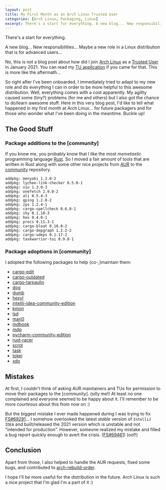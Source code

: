 ```yaml
---
layout: post
title: My First Month as an Arch Linux Trusted User
categories: [Arch Linux, Packaging, Linux]
excerpt: There's a start for everything. A new blog... New responsibilities... Maybe a new role in a Linux distribution that is for advanced users...
---
```


There's a start for everything.

A new blog... New responsibilities... Maybe a new role in a Linux distribution that is for advanced users...

No, this is not a blog post about how did I join [Arch Linux](https://archlinux.org/) as a [Trusted User](https://wiki.archlinux.org/index.php/Trusted_Users) in January 2021. You can read my [TU application](https://lists.archlinux.org/pipermail/aur-general/2020-December/036036.html) if you came for that. This is more like the aftermath...

So right after I've been onboarded, I immediately tried to adapt to my new role and do everything I can in order to be more helpful to this awesome distribution. Well, everything comes with a cost apparently. My agility caused some (tiny?) problems (for me and others) but I also got the chance to do/learn awesome stuff. Here in this very blog post, I'd like to tell what happened in my first month at Arch Linux... for future packagers and for those who wonder what I've been doing in the meantime. Buckle up!

## The Good Stuff

### Package additions to the [community]

If you know me, you probably know that I like the most _memetastic_ programming language [Rust](https://www.rust-lang.org/). So I moved a fair amount of tools that are written in Rust along with some other nice projects from [AUR](https://aur.archlinux.org/) to the [community](https://wiki.archlinux.org/index.php/Official_repositories#community) repository.

```
addpkg: menyoki 1.2.0-2
addpkg: lychee-link-checker 0.5.0-1
addpkg: viu 1.3.0-3
addpkg: onefetch 2.9.0-2
addpkg: ali 0.5.4-3
addpkg: gping 1.2.0-2
addpkg: zps 1.2.4-1
addpkg: cargo-spellcheck 0.6.0-1
addpkg: shy 0.1.10-3
addpkg: hex 0.4.0-1
addpkg: procs 0.11.3-1
addpkg: cargo-bloat 0.10.0-2
addpkg: cargo-depgraph 1.2.2-2
addpkg: cargo-udeps 0.1.17-2
addpkg: taskwarrior-tui 0.9.8-1
```

### Package adoptions in [community]

I adopted the following packages to help {co-,}maintain them:

* [cargo-edit](https://www.archlinux.org/packages/community/x86_64/cargo-edit/)
* [cargo-outdated](https://www.archlinux.org/packages/community/x86_64/cargo-outdated/)
* [cargo-tarpaulin](https://www.archlinux.org/packages/community/x86_64/cargo-tarpaulin/)
* [dog](https://www.archlinux.org/packages/community/x86_64/dog/)
* [dumb](https://www.archlinux.org/packages/community/x86_64/dumb/)
* [hexyl](https://www.archlinux.org/packages/community/x86_64/hexyl/)
* [intellij-idea-community-edition](https://www.archlinux.org/packages/community/x86_64/intellij-idea-community-edition/)
* [kmon](https://www.archlinux.org/packages/community/x86_64/kmon/)
* [lsd](https://www.archlinux.org/packages/community/x86_64/lsd/)
* [mari0](https://www.archlinux.org/packages/community/x86_64/mari0/)
* [mdbook](https://www.archlinux.org/packages/community/x86_64/mdbook/)
* [mdp](https://www.archlinux.org/packages/community/x86_64/mdp/)
* [pycharm-community-edition](https://www.archlinux.org/packages/community/x86_64/pycharm-community-edition/)
* [rust-racer](https://www.archlinux.org/packages/community/x86_64/rust-racer/)
* [scrot](https://www.archlinux.org/packages/community/x86_64/scrot/)
* [task](https://www.archlinux.org/packages/community/x86_64/task/)
* [tokei](https://www.archlinux.org/packages/community/x86_64/tokei/)
* [xdo](https://www.archlinux.org/packages/community/x86_64/xdo/)

## Mistakes

At first, I couldn't think of asking AUR maintainers and TUs for permission to move their packages to the [community]. (silly me!) At least no one complained and everyone seemed to be happy about it. I'll remember to be more _courteous_ about this from now on :)

But the biggest mistake I ever made happened during I was trying to fix [FS#69291](https://bugs.archlinux.org/task/69291)... I somehow overlooked the latest _stable_ version of `IntelliJ IDEA` and built/released the 2021 version which is unstable and not "intended for production". However, someone realized my mistake and filled a bug report quickly enough to avert the crisis. ([FS#69461](https://bugs.archlinux.org/task/69461)) (oof!)

## Conclusion

Apart from those, I also helped to handle the AUR requests, fixed some bugs, and contributed to [arch-rebuild-order](https://gitlab.archlinux.org/archlinux/arch-rebuild-order/).

I hope I'll be more useful for the distribution in the future. Arch Linux is such a nice project that I'm glad I'm a part of it :)
